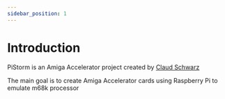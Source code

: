 ```yaml
---
sidebar_position: 1
---
```


# Introduction

PiStorm is an Amiga Accelerator project created by [Claud Schwarz](https://twitter.com/Claude1079)

The main goal is to create Amiga Accelerator cards using Raspberry Pi to emulate m68k processor
